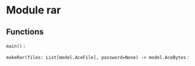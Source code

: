 Module rar
==========

Functions
---------

    
`main()`
:   

    
`makeRar(files: List[model.AceFile], password=None) ‑> model.AceBytes`
: